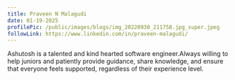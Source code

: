 ```yaml
---
title: Praveen N Malagudi
date: 01-19-2025
profilePic: /public/images/blogs/img_20220930_211758.jpg_super.jpeg
followLink: https://www.linkedin.com/in/praveen-malagudi/
---
```

Ashutosh is a talented and kind hearted software engineer.Always willing to help juniors and patiently provide guidance, share knowledge, and ensure that everyone feels supported, regardless of their experience level.
